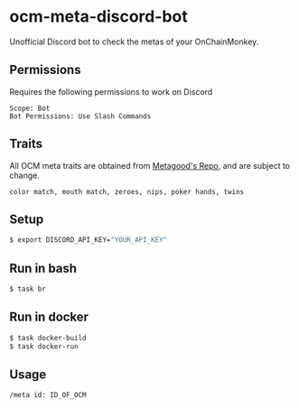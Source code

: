 # ocm-meta-discord-bot
Unofficial Discord bot to check the metas of your OnChainMonkey.

## Permissions
Requires the following permissions to work on Discord
```
Scope: Bot
Bot Permissions: Use Slash Commands
```

## Traits
All OCM meta traits are obtained from [Metagood's Repo](https://github.com/metagood/OnChainMonkeyData), and are subject to change.

```
color match, mouth match, zeroes, nips, poker hands, twins
```
## Setup
```bash
$ export DISCORD_API_KEY="YOUR_API_KEY"
```
## Run in bash

```bash
$ task br
```

## Run in docker
```bash
$ task docker-build
$ task docker-run
```
## Usage
```bash
/meta id: ID_OF_OCM
```